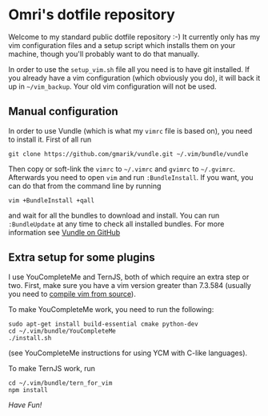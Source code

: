 Omri's dotfile repository
=========================

Welcome to my standard public dotfile repository :-)
It currently only has my vim configuration files and a setup script
which installs them on your machine, though you'll probably want to
do that manually.

In order to use the `setup_vim.sh` file all you need is to have git
installed. If you already have a vim configuration (which obviously you do),
it will back it up in `~/vim_backup`. Your old vim configuration will 
not be used.

Manual configuration
--------------------
In order to use Vundle (which is what my `vimrc` file is based on),
you need to install it.
First of all run

    git clone https://github.com/gmarik/vundle.git ~/.vim/bundle/vundle

Then copy or soft-link the `vimrc` to `~/.vimrc` and `gvimrc` to `~/.gvimrc`.
Afterwards you need to open `vim` and run `:BundleInstall`. If you want, you
can do that from the command line by running

    vim +BundleInstall +qall

and wait for all the bundles to download and install. You can run
`:BundleUpdate` at any time to check all installed bundles.
For more information see [Vundle on GitHub](http://github.com/gmarik/vundle)

Extra setup for some plugins
----------------------------
I use YouCompleteMe and TernJS, both of which require an extra step or two.
First, make sure you have a vim version greater than 7.3.584 (usually you need
to [compile vim from
source](https://github.com/Valloric/YouCompleteMe/wiki/Building-Vim-from-source)).

To make YouCompleteMe work, you need to run the following:
```
sudo apt-get install build-essential cmake python-dev
cd ~/.vim/bundle/YouCompleteMe
./install.sh
```
(see YouCompleteMe instructions for using YCM with C-like languages).

To make TernJS work, run
```
cd ~/.vim/bundle/tern_for_vim
npm install
```

*Have Fun!*
